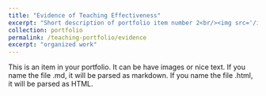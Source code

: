 ```yaml
---
title: "Evidence of Teaching Effectiveness"
excerpt: "Short description of portfolio item number 2<br/><img src='/images/500x300.png'>"
collection: portfolio
permalink: /teaching-portfolio/evidence
excerpt: "organized work"
---
```


This is an item in your portfolio. It can be have images or nice text. If you name the file .md, it will be parsed as markdown. If you name the file .html, it will be parsed as HTML. 
